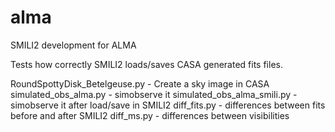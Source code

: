 # alma
SMILI2 development for ALMA

Tests how correctly SMILI2 loads/saves CASA generated fits files.

RoundSpottyDisk_Betelgeuse.py - Create a sky image in CASA
simulated_obs_alma.py         - simobserve it
simulated_obs_alma_smili.py   - simobserve it after load/save in SMILI2
diff_fits.py                  - differences between fits before and after SMILI2
diff_ms.py                    - differences between visibilities



